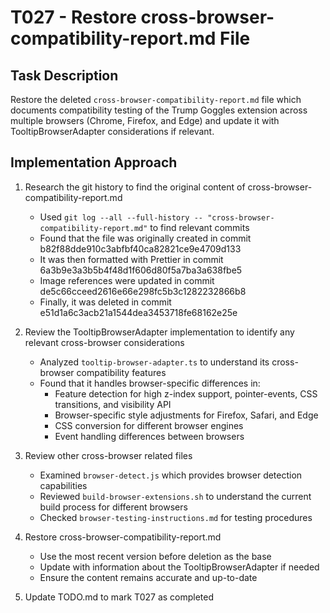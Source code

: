 # T027 - Restore cross-browser-compatibility-report.md File

## Task Description
Restore the deleted `cross-browser-compatibility-report.md` file which documents compatibility testing of the Trump Goggles extension across multiple browsers (Chrome, Firefox, and Edge) and update it with TooltipBrowserAdapter considerations if relevant.

## Implementation Approach

1. Research the git history to find the original content of cross-browser-compatibility-report.md
   - Used `git log --all --full-history -- "cross-browser-compatibility-report.md"` to find relevant commits
   - Found that the file was originally created in commit b82f88dde910c3abfbf40ca82821ce9e4709d133
   - It was then formatted with Prettier in commit 6a3b9e3a3b5b4f48d1f606d80f5a7ba3a638fbe5
   - Image references were updated in commit de5c66cceed2616e66e298fc5b3c1282232866b8
   - Finally, it was deleted in commit e51d1a6c3acb21a1544dea3453718fe68162e25e

2. Review the TooltipBrowserAdapter implementation to identify any relevant cross-browser considerations
   - Analyzed `tooltip-browser-adapter.ts` to understand its cross-browser compatibility features
   - Found that it handles browser-specific differences in:
     - Feature detection for high z-index support, pointer-events, CSS transitions, and visibility API
     - Browser-specific style adjustments for Firefox, Safari, and Edge
     - CSS conversion for different browser engines
     - Event handling differences between browsers

3. Review other cross-browser related files
   - Examined `browser-detect.js` which provides browser detection capabilities
   - Reviewed `build-browser-extensions.sh` to understand the current build process for different browsers
   - Checked `browser-testing-instructions.md` for testing procedures

4. Restore cross-browser-compatibility-report.md
   - Use the most recent version before deletion as the base
   - Update with information about the TooltipBrowserAdapter if needed
   - Ensure the content remains accurate and up-to-date

5. Update TODO.md to mark T027 as completed